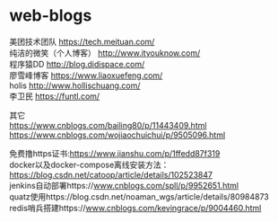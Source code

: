 # web-blogs
美团技术团队 https://tech.meituan.com/  
纯洁的微笑（个人博客） http://www.ityouknow.com/  
程序猿DD  http://blog.didispace.com/  
廖雪峰博客  https://www.liaoxuefeng.com/  
holis     http://www.hollischuang.com/  
李卫民   https://funtl.com/  
  
  
其它  
https://www.cnblogs.com/bailing80/p/11443409.html  
https://www.cnblogs.com/wojiaochuichui/p/9505096.html  



免费撸https证书:https://www.jianshu.com/p/1ffedd87f319  
docker以及docker-compose离线安装方法：https://blog.csdn.net/catoop/article/details/102523847  
jenkins自动部署https://www.cnblogs.com/spll/p/9952651.html    
quatz使用https://blog.csdn.net/noaman_wgs/article/details/80984873    
redis哨兵搭建https://www.cnblogs.com/kevingrace/p/9004460.html

